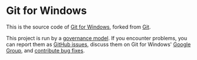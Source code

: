 # Git for Windows

This is the source code of [Git for Windows](http://git-for-windows.github.io/),
forked from [Git](http://git-scm.com/).

This project is run by a [governance model](http://git-for-windows.github.io/governance-model.html). If you encounter problems, you can report them as [GitHub issues](https://github.com/git-for-windows/git/issues), discuss them on Git for Windows' [Google Group](http://groups.google.com/group/git-for-windows), and [contribute bug fixes](https://github.com/git-for-windows/git/wiki/How-to-participate#fix-bugs-or-add-features-in-the-git-code-itself).
